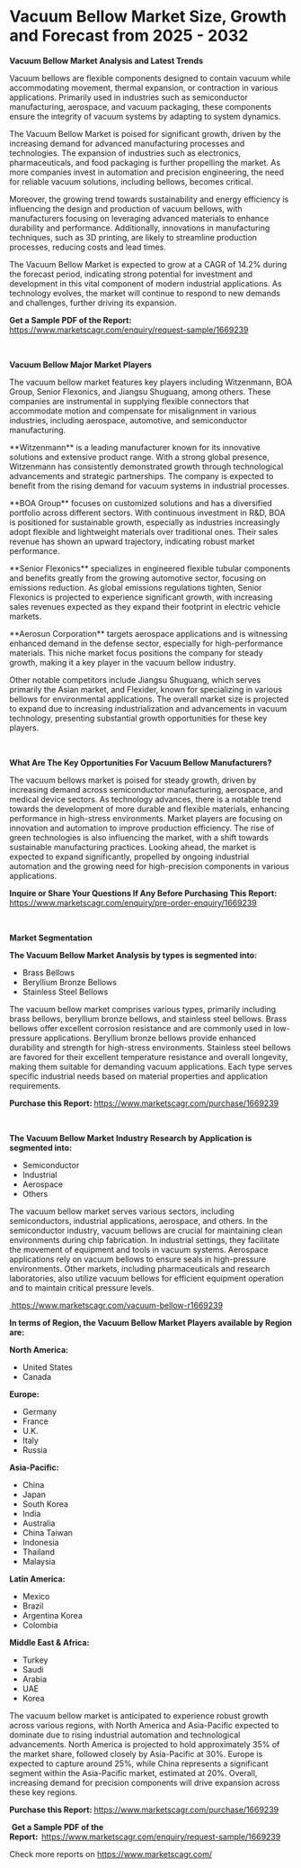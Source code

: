<p><h1>Vacuum Bellow Market Size, Growth and Forecast from 2025 - 2032</h1></p><p><strong>Vacuum Bellow Market Analysis and Latest Trends</strong></p>
<p><p>Vacuum bellows are flexible components designed to contain vacuum while accommodating movement, thermal expansion, or contraction in various applications. Primarily used in industries such as semiconductor manufacturing, aerospace, and vacuum packaging, these components ensure the integrity of vacuum systems by adapting to system dynamics.</p><p>The Vacuum Bellow Market is poised for significant growth, driven by the increasing demand for advanced manufacturing processes and technologies. The expansion of industries such as electronics, pharmaceuticals, and food packaging is further propelling the market. As more companies invest in automation and precision engineering, the need for reliable vacuum solutions, including bellows, becomes critical.</p><p>Moreover, the growing trend towards sustainability and energy efficiency is influencing the design and production of vacuum bellows, with manufacturers focusing on leveraging advanced materials to enhance durability and performance. Additionally, innovations in manufacturing techniques, such as 3D printing, are likely to streamline production processes, reducing costs and lead times.</p><p>The Vacuum Bellow Market is expected to grow at a CAGR of 14.2% during the forecast period, indicating strong potential for investment and development in this vital component of modern industrial applications. As technology evolves, the market will continue to respond to new demands and challenges, further driving its expansion.</p></p>
<p><strong>Get a Sample PDF of the Report:&nbsp;</strong> <a href="https://www.marketscagr.com/enquiry/request-sample/1669239?utm_campaign=2313&utm_medium=2&utm_source=Github&utm_content=ia&utm_term=17022025&utm_id=vacuum-bellow">https://www.marketscagr.com/enquiry/request-sample/1669239</a></p>
<p>&nbsp;</p>
<p><strong>Vacuum Bellow Major Market Players</strong></p>
<p><p>The vacuum bellow market features key players including Witzenmann, BOA Group, Senior Flexonics, and Jiangsu Shuguang, among others. These companies are instrumental in supplying flexible connectors that accommodate motion and compensate for misalignment in various industries, including aerospace, automotive, and semiconductor manufacturing.</p><p>**Witzenmann** is a leading manufacturer known for its innovative solutions and extensive product range. With a strong global presence, Witzenmann has consistently demonstrated growth through technological advancements and strategic partnerships. The company is expected to benefit from the rising demand for vacuum systems in industrial processes.</p><p>**BOA Group** focuses on customized solutions and has a diversified portfolio across different sectors. With continuous investment in R&D, BOA is positioned for sustainable growth, especially as industries increasingly adopt flexible and lightweight materials over traditional ones. Their sales revenue has shown an upward trajectory, indicating robust market performance.</p><p>**Senior Flexonics** specializes in engineered flexible tubular components and benefits greatly from the growing automotive sector, focusing on emissions reduction. As global emissions regulations tighten, Senior Flexonics is projected to experience significant growth, with increasing sales revenues expected as they expand their footprint in electric vehicle markets.</p><p>**Aerosun Corporation** targets aerospace applications and is witnessing enhanced demand in the defense sector, especially for high-performance materials. This niche market focus positions the company for steady growth, making it a key player in the vacuum bellow industry.</p><p>Other notable competitors include Jiangsu Shuguang, which serves primarily the Asian market, and Flexider, known for specializing in various bellows for environmental applications. The overall market size is projected to expand due to increasing industrialization and advancements in vacuum technology, presenting substantial growth opportunities for these key players.</p></p>
<p>&nbsp;</p>
<p><strong>What Are The Key Opportunities For Vacuum Bellow Manufacturers?</strong></p>
<p><p>The vacuum bellows market is poised for steady growth, driven by increasing demand across semiconductor manufacturing, aerospace, and medical device sectors. As technology advances, there is a notable trend towards the development of more durable and flexible materials, enhancing performance in high-stress environments. Market players are focusing on innovation and automation to improve production efficiency. The rise of green technologies is also influencing the market, with a shift towards sustainable manufacturing practices. Looking ahead, the market is expected to expand significantly, propelled by ongoing industrial automation and the growing need for high-precision components in various applications.</p></p>
<p><strong>Inquire or Share Your Questions If Any Before Purchasing This Report:</strong> <a href="https://www.marketscagr.com/enquiry/pre-order-enquiry/1669239?utm_campaign=2313&utm_medium=2&utm_source=Github&utm_content=ia&utm_term=17022025&utm_id=vacuum-bellow">https://www.marketscagr.com/enquiry/pre-order-enquiry/1669239</a></p>
<p>&nbsp;</p>
<p><strong>Market Segmentation</strong></p>
<p><strong>The Vacuum Bellow Market Analysis by types is segmented into:</strong></p>
<p><ul><li>Brass Bellows</li><li>Beryllium Bronze Bellows</li><li>Stainless Steel Bellows</li></ul></p>
<p><p>The vacuum bellow market comprises various types, primarily including brass bellows, beryllium bronze bellows, and stainless steel bellows. Brass bellows offer excellent corrosion resistance and are commonly used in low-pressure applications. Beryllium bronze bellows provide enhanced durability and strength for high-stress environments. Stainless steel bellows are favored for their excellent temperature resistance and overall longevity, making them suitable for demanding vacuum applications. Each type serves specific industrial needs based on material properties and application requirements.</p></p>
<p><strong>Purchase this Report:&nbsp;</strong><a href="https://www.marketscagr.com/purchase/1669239?utm_campaign=2313&utm_medium=2&utm_source=Github&utm_content=ia&utm_term=17022025&utm_id=vacuum-bellow">https://www.marketscagr.com/purchase/1669239</a></p>
<p>&nbsp;</p>
<p><strong>The Vacuum Bellow Market Industry Research by Application is segmented into:</strong></p>
<p><ul><li>Semiconductor</li><li>Industrial</li><li>Aerospace</li><li>Others</li></ul></p>
<p><p>The vacuum bellow market serves various sectors, including semiconductors, industrial applications, aerospace, and others. In the semiconductor industry, vacuum bellows are crucial for maintaining clean environments during chip fabrication. In industrial settings, they facilitate the movement of equipment and tools in vacuum systems. Aerospace applications rely on vacuum bellows to ensure seals in high-pressure environments. Other markets, including pharmaceuticals and research laboratories, also utilize vacuum bellows for efficient equipment operation and to maintain critical pressure levels.</p></p>
<p><a href="https://www.marketscagr.com/vacuum-bellow-r1669239?utm_campaign=2313&utm_medium=2&utm_source=Github&utm_content=ia&utm_term=17022025&utm_id=vacuum-bellow">&nbsp;https://www.marketscagr.com/vacuum-bellow-r1669239</a></p>
<p><strong>In terms of Region, the Vacuum Bellow Market Players available by Region are:</strong></p>
<p>
    <p> <strong> North America: </strong>
        <ul>
            <li>United States</li>
            <li>Canada</li>
        </ul>
        </p> 
    <p> <strong> Europe: </strong>
        <ul>
            <li>Germany</li>
            <li>France</li>
            <li>U.K.</li>
            <li>Italy</li>
            <li>Russia</li>
        </ul>
        </p> 
    <p> <strong> Asia-Pacific: </strong>
        <ul>
            <li>China</li>
            <li>Japan</li>
            <li>South Korea</li>
            <li>India</li>
            <li>Australia</li>
            <li>China Taiwan</li>
            <li>Indonesia</li>
            <li>Thailand</li>
            <li>Malaysia</li>
        </ul>
        </p> 
    <p> <strong> Latin America: </strong>
        <ul>
            <li>Mexico</li>
            <li>Brazil</li>
            <li>Argentina Korea</li>
            <li>Colombia</li>
        </ul>
        </p> 
    <p> <strong> Middle East & Africa: </strong>
        <ul>
            <li>Turkey</li>
            <li>Saudi</li>
            <li>Arabia</li>
            <li>UAE</li>
            <li>Korea</li>
        </ul>
    </p>
    </p>
<p><p>The vacuum bellow market is anticipated to experience robust growth across various regions, with North America and Asia-Pacific expected to dominate due to rising industrial automation and technological advancements. North America is projected to hold approximately 35% of the market share, followed closely by Asia-Pacific at 30%. Europe is expected to capture around 25%, while China represents a significant segment within the Asia-Pacific market, estimated at 20%. Overall, increasing demand for precision components will drive expansion across these key regions.</p></p>
<p><strong>Purchase this Report: </strong><a href="https://www.marketscagr.com/purchase/1669239?utm_campaign=2313&utm_medium=2&utm_source=Github&utm_content=ia&utm_term=17022025&utm_id=vacuum-bellow">https://www.marketscagr.com/purchase/1669239</a></p>
<p>&nbsp;<strong>Get a Sample PDF of the Report:&nbsp;&nbsp;</strong><a href="https://www.marketscagr.com/enquiry/request-sample/1669239?utm_campaign=2313&utm_medium=2&utm_source=Github&utm_content=ia&utm_term=17022025&utm_id=vacuum-bellow">https://www.marketscagr.com/enquiry/request-sample/1669239</a></p>
<p><strong></strong></p>
<p>Check more reports on <a href="https://www.marketscagr.com/?utm_campaign=2313&utm_medium=2&utm_source=Github&utm_content=ia&utm_term=17022025&utm_id=vacuum-bellow">https://www.marketscagr.com/</a></p>